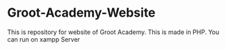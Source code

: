 # Groot-Academy-Website
This is repository for website of Groot Academy. This is made in PHP. You can run on xampp Server
